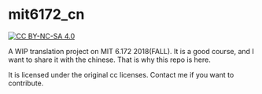 mit6172_cn
====

[![CC BY-NC-SA 4.0][cc-by-nc-sa-image]][cc-by-nc-sa]

[cc-by-nc-sa]: http://creativecommons.org/licenses/by-nc-sa/4.0/
[cc-by-nc-sa-image]: https://i.creativecommons.org/l/by-nc-sa/4.0/88x31.png

A WIP translation project on MIT 6.172 2018(FALL). It is a good course, and I want to share it with the chinese. That is why this repo is here.

It is licensed under the original cc licenses. Contact me if you want to contribute.
